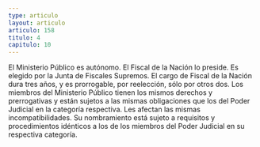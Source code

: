 ```yaml
---
type: articulo
layout: articulo
articulo: 158
titulo: 4
capitulo: 10
---
```

El Ministerio Público es autónomo. El Fiscal de la Nación lo preside. Es elegido por la Junta de Fiscales Supremos. El cargo de Fiscal de la Nación dura tres años, y es prorrogable, por reelección, sólo por otros dos. Los miembros del Ministerio Público tienen los mismos derechos y prerrogativas y están sujetos a las mismas obligaciones que los del Poder Judicial en la categoría respectiva. Les afectan las mismas incompatibilidades. Su nombramiento está sujeto a requisitos y procedimientos idénticos a los de los miembros del Poder Judicial en su respectiva categoría.